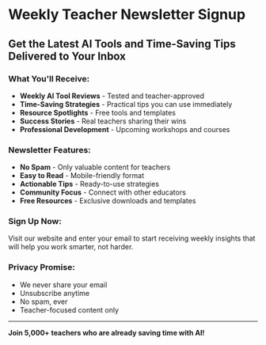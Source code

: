 # Weekly Teacher Newsletter Signup
## Get the Latest AI Tools and Time-Saving Tips Delivered to Your Inbox

### What You'll Receive:
- **Weekly AI Tool Reviews** - Tested and teacher-approved
- **Time-Saving Strategies** - Practical tips you can use immediately
- **Resource Spotlights** - Free tools and templates
- **Success Stories** - Real teachers sharing their wins
- **Professional Development** - Upcoming workshops and courses

### Newsletter Features:
- **No Spam** - Only valuable content for teachers
- **Easy to Read** - Mobile-friendly format
- **Actionable Tips** - Ready-to-use strategies
- **Community Focus** - Connect with other educators
- **Free Resources** - Exclusive downloads and templates

### Sign Up Now:
Visit our website and enter your email to start receiving weekly insights that will help you work smarter, not harder.

### Privacy Promise:
- We never share your email
- Unsubscribe anytime
- No spam, ever
- Teacher-focused content only

---

**Join 5,000+ teachers who are already saving time with AI!** 